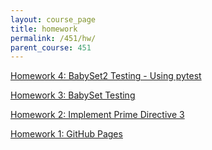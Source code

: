 ```yaml
---
layout: course_page
title: homework
permalink: /451/hw/
parent_course: 451
---
```


[Homework 4: BabySet2 Testing - Using pytest](/451/hw4)

[Homework 3: BabySet Testing](/451/hw3)

[Homework 2: Implement Prime Directive 3](/451/hw2) 

[Homework 1: GitHub Pages](/451/hw1) 
